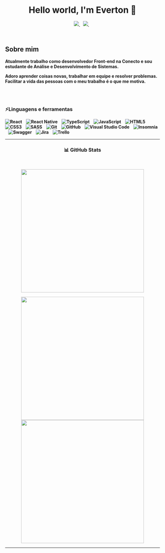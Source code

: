 <p>
  <h1 align="center"><b>Hello world, I'm Everton 👋</h1>
</p>

<p align="center">
 <a href="https://www.linkedin.com/in/everton-carvalho-9395a6137/" target="_blank" rel="noreferrer"><img src="https://img.shields.io/badge/linkedin-%230077B5.svg?&style=for-the-badge&logo=linkedin&logoColor=white" />
  </a>&nbsp;&nbsp;
  <a href="mailto: everton.carvalho.dc@gmail.com" target="_blank" rel="noreferrer"><img src="https://img.shields.io/badge/Gmail-D14836?style=for-the-badge&logo=gmail&logoColor=white" />        
  </a>&nbsp;&nbsp;
</p>
<br/>

<h2 >Sobre mim</h2>

Atualmente trabalho como desenvolvedor Front-end na Conecto e sou estudante de Análise e Desenvolvimento de Sistemas.

Adoro aprender coisas novas, trabalhar em equipe e resolver problemas. Facilitar a vida das pessoas com o meu trabalho é o que me motiva.

</br>

</br>
<p>
<h3 >⚡Linguagens e ferramentas</h3>
</p>

![React](https://img.shields.io/badge/react-%2320232a.svg?style=for-the-badge&logo=react&logoColor=%2361DAFB) &nbsp;&nbsp;
![React Native](https://img.shields.io/badge/react_native-%2320232a.svg?style=for-the-badge&logo=react&logoColor=%2361DAFB) &nbsp;&nbsp;
![TypeScript](https://img.shields.io/badge/typescript-%23007ACC.svg?style=for-the-badge&logo=typescript&logoColor=white) &nbsp;&nbsp;
![JavaScript](https://img.shields.io/badge/javascript-%23323330.svg?style=for-the-badge&logo=javascript&logoColor=%23F7DF1E) &nbsp;&nbsp;
![HTML5](https://img.shields.io/badge/html5-%23E34F26.svg?style=for-the-badge&logo=html5&logoColor=white) &nbsp;&nbsp;
![CSS3](https://img.shields.io/badge/css3-%231572B6.svg?style=for-the-badge&logo=css3&logoColor=white) &nbsp;&nbsp;
![SASS](https://img.shields.io/badge/SASS-hotpink.svg?style=for-the-badge&logo=SASS&logoColor=white) &nbsp;&nbsp;
![Git](https://img.shields.io/badge/git-%23F05033.svg?style=for-the-badge&logo=git&logoColor=white) &nbsp;&nbsp;
![GitHub](https://img.shields.io/badge/github-%23121011.svg?style=for-the-badge&logo=github&logoColor=white) &nbsp;&nbsp;
![Visual Studio Code](https://img.shields.io/badge/Visual%20Studio%20Code-0078d7.svg?style=for-the-badge&logo=visual-studio-code&logoColor=white) &nbsp;&nbsp;
![Insomnia](https://img.shields.io/badge/Insomnia-black?style=for-the-badge&logo=insomnia&logoColor=5849BE) &nbsp;&nbsp;
![Swagger](https://img.shields.io/badge/-Swagger-%23Clojure?style=for-the-badge&logo=swagger&logoColor=white) &nbsp;&nbsp;
![Jira](https://img.shields.io/badge/jira-%230A0FFF.svg?style=for-the-badge&logo=jira&logoColor=white) &nbsp;&nbsp;
![Trello](https://img.shields.io/badge/Trello-%23026AA7.svg?style=for-the-badge&logo=Trello&logoColor=white)

---

<p>
<h3 align="center">📊 GitHub Stats</h3>
</p>

<br />
<p align="center">
<img src="https://github-readme-streak-stats.herokuapp.com/?user=EvertonCarvalho1&theme=dark&count_private=true&theme=dark&hide_border=true" width="400" />
</p>
<p align="center">
<img src="https://github-readme-stats-amir-yusoff.vercel.app/api?username=EvertonCarvalho1&show_icons=true&hide_border=true&theme=dark" width="400" />
<img src="https://github-readme-stats-amir-yusoff.vercel.app/api/top-langs/?username=EvertonCarvalho1&layout=compact&hide_border=true&theme=dark" width="400" />

</p>

---




